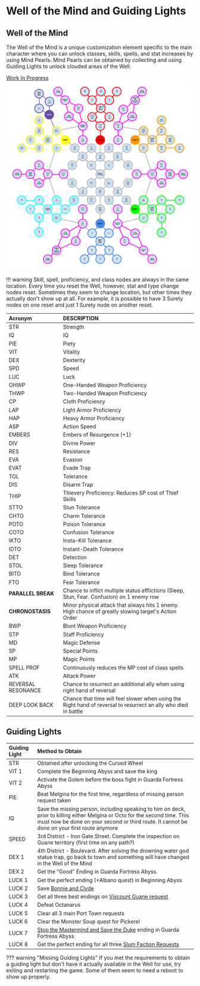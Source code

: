 # Well of the Mind and Guiding Lights

## Well of the Mind

The Well of the Mind is a unique customization element specific to the main character where you can unlock classes, skills, spells, and stat increases by using Mind Pearls.
Mind Pearls can be obtained by collecting and using Guiding Lights to unlock clouded areas of the Well.

[Work In Progress](https://docs.google.com/drawings/d/1UHwGEu8l-zUiRK5n927STzAbRQGQOG6ZA4tIo7SCPKo/edit)  
![Well of the Mind](./img/well-of-the-mind.png)

!!! warning
    Skill, spell, proficiency, and class nodes are always in the same location. Every time you reset the Well, however, stat and type change nodes reset.
    Sometimes they seem to change location, but other times they actually don't show up at all.
    For example, it is possible to have 3 Surety nodes on one reset and just 1 Surety node on another reset.

| Acronym            | DESCRIPTION                                                                                                     |
|:------------------ |:--------------------------------------------------------------------------------------------------------------- |
| STR                | Strength                                                                                                        |
| IQ                 | IQ                                                                                                              |
| PIE                | Piety                                                                                                           |
| VIT                | Vitality                                                                                                        |
| DEX                | Dexterity                                                                                                       |
| SPD                | Speed                                                                                                           |
| LUC                | Luck                                                                                                            |
| OHWP               | One-Handed Weapon Proficiency                                                                                   |
| THWP               | Two-Handed Weapon Proficiency                                                                                   |
| CP                 | Cloth Proficiency                                                                                               |
| LAP                | Light Armor Proficiency                                                                                         |
| HAP                | Heavy Armor Proficiency                                                                                         |
| ASP                | Action Speed                                                                                                    |
| EMBERS             | Embers of Resurgence (+1)                                                                                       |
| DIV                | Divine Power                                                                                                    |
| RES                | Resistance                                                                                                      |
| EVA                | Evasion                                                                                                         |
| EVAT               | Evade Trap                                                                                                      |
| TOL                | Tolerance                                                                                                       |
| DIS                | Disarm Trap                                                                                                     |
| THIP               | Thievery Proficiency: Reduces SP cost of Thief Skills                                                           |
| STTO               | Stun Tolerance                                                                                                  |
| CHTO               | Charm Tolerance                                                                                                 |
| POTO               | Poison Tolerance                                                                                                |
| COTO               | Confusion Tolerance                                                                                             |
| IKTO               | Insta-Kill Tolerance                                                                                            |
| IDTO               | Instant-Death Tolerance                                                                                         |
| DET                | Detection                                                                                                       |
| STOL               | Sleep Tolerance                                                                                                 |
| BITO               | Bind Tolerance                                                                                                  |
| FTO                | Fear Tolerance                                                                                                  |
| **PARALLEL BREAK** | Chance to inflict multiple status afflictions (Sleep, Stun, Fear. Confusion) on 1 enemy row                     |
| **CHRONOSTASIS**   | Minor physical attack that always hits 1 enemy. High chance of greatly slowing target's Action Order            |
| BWP                | Blunt Weapon Proficiency                                                                                        |
| STP                | Staff Proficiency                                                                                               |
| MD                 | Magic Defense                                                                                                   |
| SP                 | Special Points                                                                                                  |
| MP                 | Magic Points                                                                                                    |
| SPELL PROF         | Continuously reduces the MP cost of class spells                                                                |
| ATK                | Attack Power                                                                                                    |
| REVERSAL RESONANCE | Chance to resurrect an additional ally when using right hand of reversal                                        |
| DEEP LOOK BACK     | Chance that time will feel slower when using the Right hand of reversal to resurrect an ally who died in battle |

## Guiding Lights

| Guiding Light | Method to Obtain                                                                                                                                                                                                            |
|:------------- |:--------------------------------------------------------------------------------------------------------------------------------------------------------------------------------------------------------------------------- |
| STR           | Obtained after unlocking the Cursed Wheel                                                                                                                                                                                   |
| VIT 1         | Complete the Beginning Abyss and save the king                                                                                                                                                                              |
| VIT 2         | Activate the Golem before the boss fight in Guarda Fortress Abyss                                                                                                                                                           |
| PIE           | Beat Melgina for the first time, regardless of missing person request taken                                                                                                                                                 |
| IQ            | Save the missing person, including speaking to him on deck, prior to killing either Melgina or Octo for the second time. This must now be done on your second or third route. It cannot be done on your first route anymore |
| SPEED         | 3rd District - Iron Gate Street. Complete the inspection on Guane territory (first time on any path?)                                                                                                                       |
| DEX 1         | 4th District - Boulevard. After solving the drowning water god statue trap, go back to town and something will have changed in the Well of the Mind                                                                         |
| DEX 2         | Get the "Good" Ending in Guarda Fortress Abyss.                                                                                                                                                                             |
| LUCK 1        | Get the perfect ending (+Albano quest) in Beginning Abyss                                                                                                                                                                   |
| LUCK 2        | Save [Bonnie and Clyde](../abyss-guides/2-port-town-grand-legion/requests.md#delivering-chamomile-for-the-dead)                                                                                                             |
| LUCK 3        | Get all three best endings on [Viscount Guane request](../abyss-guides/2-port-town-grand-legion/requests.md#viscount-guane)                                                                                                 |
| LUCK 4        | Defeat Octanarus                                                                                                                                                                                                            |
| LUCK 5        | Clear all 3 main Port Town requests                                                                                                                                                                                         |
| LUCK 6        | Clear the Monster Soup quest for Pickerel                                                                                                                                                                                   |
| LUCK 7        | [Stop the Mastermind and Save the Duke](../abyss-guides/3-guarda-fortress/important-request-gwo.md#stop-the-mastermind-and-save-the-duke) ending in Guarda Fortress Abyss                                                   |
| LUCK 8        | Get the perfect ending for all three [Slum Faction Requests](../abyss-guides/3-guarda-fortress/requests.md#old-district-slum-faction-quests)                                                                                |

??? warning "Missing Guiding Lights"
    If you met the requirements to obtain a guiding light but don't have it actually available in the Well for use, try exiting and restarting the game. Some of them seem to need a reboot to show up properly.
